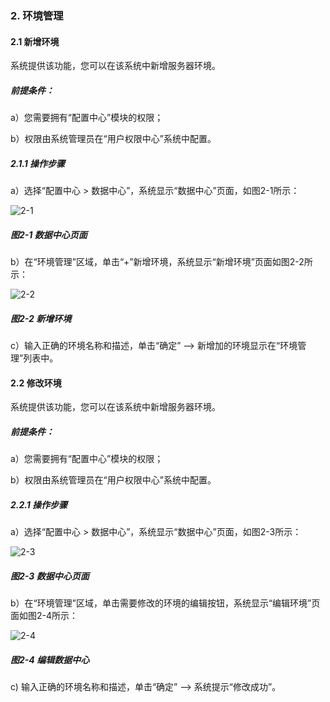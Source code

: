 ### 2. 环境管理

#### 2.1 新增环境

系统提供该功能，您可以在该系统中新增服务器环境。

##### 前提条件：

a）您需要拥有“配置中心”模块的权限；

b）权限由系统管理员在“用户权限中心”系统中配置。

##### 2.1.1 操作步骤

a）选择“配置中心 > 数据中心”，系统显示“数据中心”页面，如图2-1所示：

![2-1](https://www.feisuanyz.com/fsimage/zc-image/2-10_img.png)

##### 图2-1 数据中心页面

b）在“环境管理”区域，单击“+”新增环境，系统显示“新增环境”页面如图2-2所示：

![2-2](https://www.feisuanyz.com/fsimage/zc-image/cz_2.2.2-1_img.png)

##### 图2-2 新增环境

c）输入正确的环境名称和描述，单击“确定” --> 新增加的环境显示在“环境管理”列表中。

#### 2.2 修改环境

系统提供该功能，您可以在该系统中新增服务器环境。

##### 前提条件：

a）您需要拥有“配置中心”模块的权限；

b）权限由系统管理员在“用户权限中心”系统中配置。

##### 2.2.1 操作步骤

a）选择“配置中心 > 数据中心”，系统显示“数据中心”页面，如图2-3所示：

![2-3](https://www.feisuanyz.com/fsimage/zc-image/2-10_img.png)

##### 图2-3 数据中心页面

b）在“环境管理”区域，单击需要修改的环境的编辑按钮，系统显示“编辑环境”页面如图2-4所示：

![2-4](https://www.feisuanyz.com/fsimage/zc-image/2-11_img.png)

##### 图2-4 编辑数据中心

c) 输入正确的环境名称和描述，单击“确定” --> 系统提示“修改成功”。

